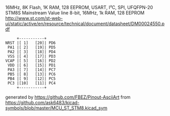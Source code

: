 16MHz, 8K Flash, 1K RAM, 128 EEPROM, USART, I²C, SPI, UFQFPN-20
STM8S Mainstream Value line 8-bit, 16MHz, 1k RAM, 128 EEPROM
http://www.st.com/st-web-ui/static/active/en/resource/technical/document/datasheet/DM00024550.pdf


	     +-----------+
	NRST |[ 1]   [20]| PD6
	 PA1 |[ 2]   [19]| PD5
	 PA2 |[ 3]   [18]| PD4
	 VSS |[ 4]   [17]| PD3
	VCAP |[ 5]   [16]| PD2
	 VDD |[ 6]   [15]| PD1
	 PA3 |[ 7]   [14]| PC7
	 PB5 |[ 8]   [13]| PC6
	 PB4 |[ 9]   [12]| PC5
	 PC3 |[10]   [11]| PC4
	     +-----------+


generated by https://github.com/FBEZ/Pinout-AsciiArt from https://github.com/ask6483/kicad-symbols/blob/master/MCU_ST_STM8.kicad_sym